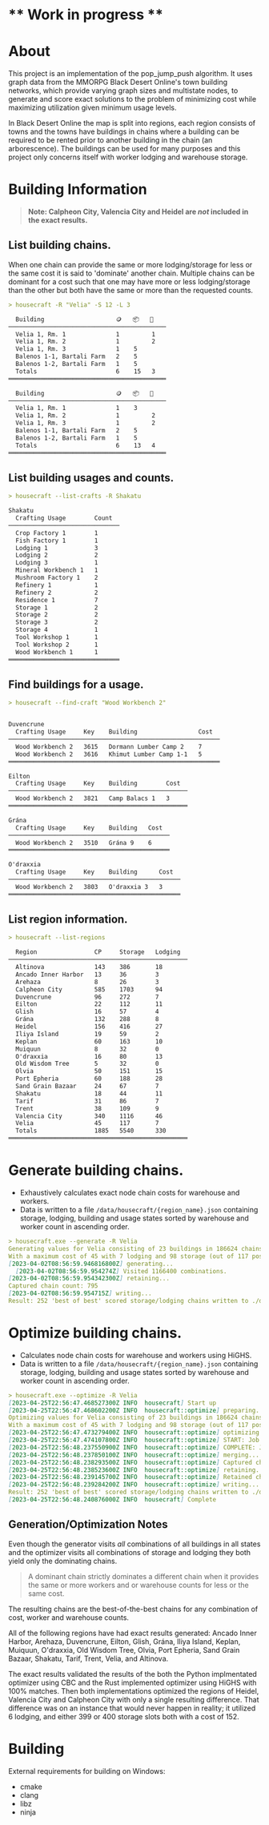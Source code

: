 # ** Work in progress **

# About

This project is an implementation of the pop_jump_push algorithm. It uses graph data from the MMORPG Black Desert Online's town building networks, which provide
varying graph sizes and multistate nodes, to generate and score exact solutions to the problem of minimizing cost while maximizing utilization given minimum usage levels.

In Black Desert Online the map is split into regions, each region consists of towns and the towns have buildings in chains where a building can be required to be rented prior to another building in the chain (an arborescence). The buildings can be used for many purposes and this project only concerns itself with worker lodging and warehouse storage.

# Building Information

> **Note: Calpheon City, Valencia City and Heidel are _not_ included in the exact results.**

## List building chains.

When one chain can provide the same or more lodging/storage for less or the same cost it is said to 'dominate' another chain. Multiple chains can be dominant for a cost such that one may have more or less lodging/storage than the other but both have the same or more than the requested counts.

```md
> housecraft -R "Velia" -S 12 -L 3

  Building                    🪙   📦   👷
────────────────────────────────────────────
  Velia 1, Rm. 1              1         1
  Velia 1, Rm. 2              1         2
  Velia 1, Rm. 3              1    5
  Balenos 1-1, Bartali Farm   2    5
  Balenos 1-2, Bartali Farm   1    5
  Totals                      6    15   3  
════════════════════════════════════════════

  Building                    🪙   📦   👷
────────────────────────────────────────────
  Velia 1, Rm. 1              1    3
  Velia 1, Rm. 2              1         2
  Velia 1, Rm. 3              1         2
  Balenos 1-1, Bartali Farm   2    5
  Balenos 1-2, Bartali Farm   1    5
  Totals                      6    13   4  
════════════════════════════════════════════
```

## List building usages and counts.

```md
> housecraft --list-crafts -R Shakatu

Shakatu
  Crafting Usage        Count 
───────────────────────────────
  Crop Factory 1        1
  Fish Factory 1        1
  Lodging 1             3
  Lodging 2             2
  Lodging 3             1
  Mineral Workbench 1   1
  Mushroom Factory 1    2
  Refinery 1            1
  Refinery 2            2
  Residence 1           7
  Storage 1             2
  Storage 2             2
  Storage 3             2
  Storage 4             1
  Tool Workshop 1       1
  Tool Workshop 2       1
  Wood Workbench 1      1
═══════════════════════════════
```

## Find buildings for a usage.

```md
> housecraft --find-craft "Wood Workbench 2"


Duvencrune
  Crafting Usage     Key    Building                 Cost 
───────────────────────────────────────────────────────────
  Wood Workbench 2   3615   Dormann Lumber Camp 2    7
  Wood Workbench 2   3616   Khimut Lumber Camp 1-1   5
═══════════════════════════════════════════════════════════

Eilton
  Crafting Usage     Key    Building        Cost 
──────────────────────────────────────────────────
  Wood Workbench 2   3821   Camp Balacs 1   3
══════════════════════════════════════════════════

Grána
  Crafting Usage     Key    Building   Cost 
─────────────────────────────────────────────
  Wood Workbench 2   3510   Grána 9    6
═════════════════════════════════════════════

O'draxxia
  Crafting Usage     Key    Building      Cost 
────────────────────────────────────────────────
  Wood Workbench 2   3803   O'draxxia 3   3
════════════════════════════════════════════════
```

## List region information.

```md
> housecraft --list-regions

  Region                CP     Storage   Lodging 
──────────────────────────────────────────────────
  Altinova              143    386       18
  Ancado Inner Harbor   13     36        3
  Arehaza               8      26        3
  Calpheon City         585    1703      94
  Duvencrune            96     272       7
  Eilton                22     112       11
  Glish                 16     57        4
  Grána                 132    288       8
  Heidel                156    416       27
  Iliya Island          19     59        2
  Keplan                60     163       10
  Muiquun               8      32        0
  O'draxxia             16     80        13
  Old Wisdom Tree       5      32        0
  Olvia                 50     151       15
  Port Epheria          60     188       28
  Sand Grain Bazaar     24     67        7
  Shakatu               18     44        11
  Tarif                 31     86        7
  Trent                 38     109       9
  Valencia City         340    1116      46
  Velia                 45     117       7
  Totals                1885   5540      330     
══════════════════════════════════════════════════
```

# Generate building chains.

- Exhaustively calculates exact node chain costs for warehouse and workers.
- Data is written to a file `/data/housecraft/{region_name}.json` containing storage, lodging, building and usage states sorted by warehouse and worker count in ascending order.

```md
> housecraft.exe --generate -R Velia
Generating values for Velia consisting of 23 buildings in 186624 chains with 1166400 storage/lodging combinations
With a maximum cost of 45 with 7 lodging and 98 storage (out of 117 possible).
[2023-04-02T08:56:59.946816800Z] generating...
  [2023-04-02T08:56:59.954274Z] Visited 1166400 combinations.
[2023-04-02T08:56:59.954342300Z] retaining...
Captured chain count: 795
[2023-04-02T08:56:59.954715Z] writing...
Result: 252 'best of best' scored storage/lodging chains written to ./data/housecraft/Velia.json
```

# Optimize building chains.

- Calculates node chain costs for warehouse and workers using HiGHS.
- Data is written to a file `/data/housecraft/{region_name}.json` containing storage, lodging, building and usage states sorted by warehouse and worker count in ascending order.

```md
> housecraft.exe --optimize -R Velia
[2023-04-25T22:56:47.468527300Z INFO  housecraft] Start up
[2023-04-25T22:56:47.468602200Z INFO  housecraft::optimize] preparing...
Optimizing values for Velia consisting of 23 buildings in 186624 chains with 1166400 storage/lodging combinations
With a maximum cost of 45 with 7 lodging and 98 storage (out of 117 possible).
[2023-04-25T22:56:47.473279400Z INFO  housecraft::optimize] optimizing...
[2023-04-25T22:56:47.474107800Z INFO  housecraft::optimize] START: Job 0 with 944 combinations on 24 nodes using 72 cols and 37 rows.
[2023-04-25T22:56:48.237550900Z INFO  housecraft::optimize] COMPLETE: Job 0 with 944 combinations with 878 feasible yielding 878 chains.
[2023-04-25T22:56:48.237850100Z INFO  housecraft::optimize] merging...
[2023-04-25T22:56:48.238293500Z INFO  housecraft::optimize] Captured chain count: 878
[2023-04-25T22:56:48.238523600Z INFO  housecraft::optimize] retaining...
[2023-04-25T22:56:48.239145700Z INFO  housecraft::optimize] Retained chain count: 252
[2023-04-25T22:56:48.239284200Z INFO  housecraft::optimize] writing...
Result: 252 'best of best' scored storage/lodging chains written to ./data/housecraft/Velia.json.
[2023-04-25T22:56:48.240876000Z INFO  housecraft] Complete
```

## Generation/Optimization Notes

Even though the generator visits _all_ combinations of all buildings in all states and the optimizer visits all combinations of storage and lodging they both yield only the dominating chains.

> A dominant chain strictly dominates a different chain when it provides the same or more workers and or warehouse counts for less or the same cost.

The resulting chains are the best-of-the-best chains for any combination of cost, worker and warehouse counts.

All of the following regions have had exact results generated: Ancado Inner Harbor, Arehaza, Duvencrune, Eilton, Glish, Grána, Iliya Island, Keplan, Muiquun, O'draxxia, Old Wisdom Tree, Olvia, Port Epheria, Sand Grain Bazaar, Shakatu, Tarif, Trent, Velia, and Altinova.

The exact results validated the results of the both the Python implmentated optimizer using CBC and the Rust implemented optimizer using HiGHS with 100% matches. Then both implementations optimized the regions of Heidel, Valencia City and Calpheon City with only a single resulting difference. That difference was on an instance that would never happen in reality; it utilized 6 lodging, and either 399 or 400 storage slots both with a cost of 152.


# Building

External requirements for building on Windows:

- cmake
- clang
- libz
- ninja
